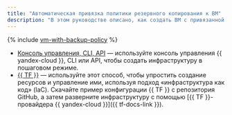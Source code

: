 ```yaml
---
title: "Автоматическая привязка политики резервного копирования к ВМ"
description: "В этом руководстве описано, как создать ВМ с привязанной политикой резервного копирования."
---
```


{% include [vm-with-backup-policy](../../../_tutorials/archive/vm-with-backup-policy.md) %}

* [Консоль управления, CLI, API](console.md) — используйте консоль управления {{ yandex-cloud }}, CLI или API, чтобы создать инфраструктуру в пошаговом режиме.
* [{{ TF }}](terraform.md) — используйте этот способ, чтобы упростить создание ресурсов и управление ими, используя подход «инфраструктура как код» (IaC). Скачайте пример конфигурации {{ TF }} с репозитория GitHub, а затем разверните инфраструктуру с помощью [{{ TF }}-провайдера {{ yandex-cloud }}]({{ tf-docs-link }}).